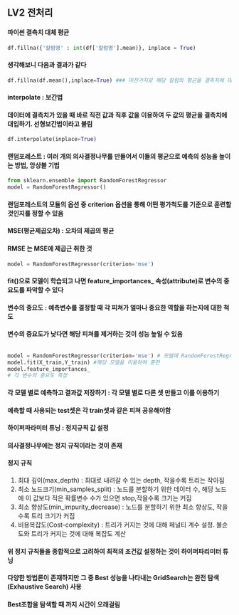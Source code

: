 ## LV2 전처리
#### 파이썬 결측치 대체 평균
``` python
df.fillna({'칼럼명' : int(df['칼럼명'].mean)}, inplace = True)
```
#### 생각해보니 다음과 결과가 같다
``` python
df.fillna(df.mean(),inplace=True) ### 마찬가지로 해당 칼럼의 평균을 결측치에 대입해줌
```
#### interpolate : 보간법
#### 데이터에 결측치가 있을 때 바로 직전 값과 직후 값을 이용하여 두 값의 평균을 결측치에 대입하기. 선형보간법이라고 불림
``` python
df.interpolate(inplace=True)
```
#### 랜덤포레스트 : 여러 개의 의사결정나무를 만들어서 이들의 평균으로 예측의 성능을 높이는 방법, 앙상블 기법
``` python
from sklearn.ensemble import RandomForestRegressor
model = RandomForestRegressor()
```
#### 랜덤포레스트의 모듈의 옵션 중 criterion 옵션을 통해 어떤 평가척도를 기준으로 훈련할 것인지를 정할 수 있음
#### MSE(평균제곱오차) : 오차의 제곱의 평균
#### RMSE 는 MSE에 제곱근 취한 것
``` python
model = RandomForestRegressor(criterion='mse')
```
#### fit()으로 모델이 학습되고 나면 feature_importances_ 속성(attribute)로 변수의 중요도를 파악할 수 있다
#### 변수의 중요도 : 예측변수를 결정할 때 각 피쳐가 얼마나 중요한 역할을 하는지에 대한 척도
#### 변수의 중요도가 낮다면 해당 피쳐를 제거하는 것이 성능 높일 수 있음
``` python

model = RandomForestRegressor(criterion='mse') # 모델에 RandomForestRegressor 대입
model.fit(X_train,Y_train) #해당 모델을 이용하여 훈련
model.feature_importances_
# 각 변수의 중요도 측정
```
#### 각 모델 별로 예측하고 결과값 저장하기 : 각 모델 별로 다른 셋 만들고 이를 이용하기
#### 예측할 때 사용되는 test셋은 각 train셋과 같은 피쳐 공유해야함
#### 하이퍼파라미터 튜닝 : 정지규칙 값 설정
#### 의사결정나무에는 정지 규칙이라는 것이 존재
#### 정지 규칙
1. 최대 깊이(max_depth) : 최대로 내려갈 수 있는 depth, 작을수록 트리는 작아짐
2. 최소 노드크기(min_samples_split) : 노드를 분할하기 위한 데이터 수, 해당 노드에 이 값보다 적은 확률변수 수가 있으면 stop,작을수록 크기는 커짐
3. 최소 향상도(min_impurity_decrease) : 노드를 분할하기 위한 최소 향상도, 작을수록 트리 크기가 커짐
4. 비용복잡도(Cost-complexity) : 트리가 커지는 것에 대해 페널티 계수 설정. 불순도와 트리가 커지는 것에 대해 복잡도 계산

#### 위 정지 규칙들을 종합적으로 고려하여 최적의 조건값 설정하는 것이 하이퍼파리미터 튜닝
#### 다양한 방법론이 존재하지만 그 중 Best 성능을 나타내는 GridSearch는 완전 탐색(Exhaustive Search) 사용
#### Best조합을 탐색할 때 까지 시간이 오래걸림